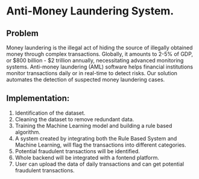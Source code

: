 # Anti-Money Laundering System.

## Problem

Money laundering is the illegal act of hiding the source of illegally obtained money through complex transactions. Globally, it amounts to 2-5% of GDP, or $800 billion - $2 trillion annually, necessitating advanced monitoring systems. Anti-money laundering (AML) software helps financial institutions monitor transactions daily or in real-time to detect risks. Our solution automates the detection of suspected money laundering cases. 

## Implementation:

1. Identification of the dataset.
2. Cleaning the dataset to remove redundant data.
3. Training the Machine Learning model and building a rule based algorithm.
4. A system created by integrating both the Rule Based System and Machine Learning, will flag the transactions into different categories.
5. Potential fraudulent transactions will be identified.
6. Whole backend will be integrated with a fontend platform.
7. User can upload the data of daily transactions and can get potential fraudulent transactions.


